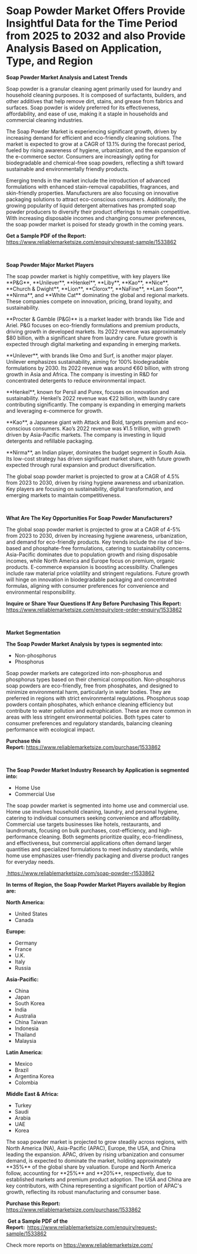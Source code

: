 <p><h1>Soap Powder Market Offers Provide Insightful Data for the Time Period from 2025 to 2032 and also Provide Analysis Based on Application, Type, and Region</h1></p><p><strong>Soap Powder Market Analysis and Latest Trends</strong></p>
<p><p>Soap powder is a granular cleaning agent primarily used for laundry and household cleaning purposes. It is composed of surfactants, builders, and other additives that help remove dirt, stains, and grease from fabrics and surfaces. Soap powder is widely preferred for its effectiveness, affordability, and ease of use, making it a staple in households and commercial cleaning industries.</p><p>The Soap Powder Market is experiencing significant growth, driven by increasing demand for efficient and eco-friendly cleaning solutions. The market is expected to grow at a CAGR of 13.1% during the forecast period, fueled by rising awareness of hygiene, urbanization, and the expansion of the e-commerce sector. Consumers are increasingly opting for biodegradable and chemical-free soap powders, reflecting a shift toward sustainable and environmentally friendly products.</p><p>Emerging trends in the market include the introduction of advanced formulations with enhanced stain-removal capabilities, fragrances, and skin-friendly properties. Manufacturers are also focusing on innovative packaging solutions to attract eco-conscious consumers. Additionally, the growing popularity of liquid detergent alternatives has prompted soap powder producers to diversify their product offerings to remain competitive. With increasing disposable incomes and changing consumer preferences, the soap powder market is poised for steady growth in the coming years.</p></p>
<p><strong>Get a Sample PDF of the Report:&nbsp;</strong> <a href="https://www.reliablemarketsize.com/enquiry/request-sample/1533862?utm_campaign=2260&utm_medium=2&utm_source=Github&utm_content=ia&utm_term=26012025&utm_id=soap-powder">https://www.reliablemarketsize.com/enquiry/request-sample/1533862</a></p>
<p>&nbsp;</p>
<p><strong>Soap Powder Major Market Players</strong></p>
<p><p>The soap powder market is highly competitive, with key players like **P&G**, **Unilever**, **Henkel**, **Liby**, **Kao**, **Nice**, **Church & Dwight**, **Lion**, **Clorox**, **NaFine**, **Lam Soon**, **Nirma**, and **White Cat** dominating the global and regional markets. These companies compete on innovation, pricing, brand loyalty, and sustainability.</p><p>**Procter & Gamble (P&G)** is a market leader with brands like Tide and Ariel. P&G focuses on eco-friendly formulations and premium products, driving growth in developed markets. Its 2022 revenue was approximately $80 billion, with a significant share from laundry care. Future growth is expected through digital marketing and expanding in emerging markets.</p><p>**Unilever**, with brands like Omo and Surf, is another major player. Unilever emphasizes sustainability, aiming for 100% biodegradable formulations by 2030. Its 2022 revenue was around €60 billion, with strong growth in Asia and Africa. The company is investing in R&D for concentrated detergents to reduce environmental impact.</p><p>**Henkel**, known for Persil and Purex, focuses on innovation and sustainability. Henkel’s 2022 revenue was €22 billion, with laundry care contributing significantly. The company is expanding in emerging markets and leveraging e-commerce for growth.</p><p>**Kao**, a Japanese giant with Attack and Bold, targets premium and eco-conscious consumers. Kao’s 2022 revenue was ¥1.5 trillion, with growth driven by Asia-Pacific markets. The company is investing in liquid detergents and refillable packaging.</p><p>**Nirma**, an Indian player, dominates the budget segment in South Asia. Its low-cost strategy has driven significant market share, with future growth expected through rural expansion and product diversification.</p><p>The global soap powder market is projected to grow at a CAGR of 4.5% from 2023 to 2030, driven by rising hygiene awareness and urbanization. Key players are focusing on sustainability, digital transformation, and emerging markets to maintain competitiveness.</p></p>
<p>&nbsp;</p>
<p><strong>What Are The Key Opportunities For Soap Powder Manufacturers?</strong></p>
<p><p>The global soap powder market is projected to grow at a CAGR of 4-5% from 2023 to 2030, driven by increasing hygiene awareness, urbanization, and demand for eco-friendly products. Key trends include the rise of bio-based and phosphate-free formulations, catering to sustainability concerns. Asia-Pacific dominates due to population growth and rising disposable incomes, while North America and Europe focus on premium, organic products. E-commerce expansion is boosting accessibility. Challenges include raw material price volatility and stringent regulations. Future growth will hinge on innovation in biodegradable packaging and concentrated formulas, aligning with consumer preferences for convenience and environmental responsibility.</p></p>
<p><strong>Inquire or Share Your Questions If Any Before Purchasing This Report:</strong> <a href="https://www.reliablemarketsize.com/enquiry/pre-order-enquiry/1533862?utm_campaign=2260&utm_medium=2&utm_source=Github&utm_content=ia&utm_term=26012025&utm_id=soap-powder">https://www.reliablemarketsize.com/enquiry/pre-order-enquiry/1533862</a></p>
<p>&nbsp;</p>
<p><strong>Market Segmentation</strong></p>
<p><strong>The Soap Powder Market Analysis by types is segmented into:</strong></p>
<p><ul><li>Non-phosphorus</li><li>Phosphorus</li></ul></p>
<p><p>Soap powder markets are categorized into non-phosphorus and phosphorus types based on their chemical composition. Non-phosphorus soap powders are eco-friendly, free from phosphates, and designed to minimize environmental harm, particularly in water bodies. They are preferred in regions with strict environmental regulations. Phosphorus soap powders contain phosphates, which enhance cleaning efficiency but contribute to water pollution and eutrophication. These are more common in areas with less stringent environmental policies. Both types cater to consumer preferences and regulatory standards, balancing cleaning performance with ecological impact.</p></p>
<p><strong>Purchase this Report:&nbsp;</strong><a href="https://www.reliablemarketsize.com/purchase/1533862?utm_campaign=2260&utm_medium=2&utm_source=Github&utm_content=ia&utm_term=26012025&utm_id=soap-powder">https://www.reliablemarketsize.com/purchase/1533862</a></p>
<p>&nbsp;</p>
<p><strong>The Soap Powder Market Industry Research by Application is segmented into:</strong></p>
<p><ul><li>Home Use</li><li>Commercial Use</li></ul></p>
<p><p>The soap powder market is segmented into home use and commercial use. Home use involves household cleaning, laundry, and personal hygiene, catering to individual consumers seeking convenience and affordability. Commercial use targets businesses like hotels, restaurants, and laundromats, focusing on bulk purchases, cost-efficiency, and high-performance cleaning. Both segments prioritize quality, eco-friendliness, and effectiveness, but commercial applications often demand larger quantities and specialized formulations to meet industry standards, while home use emphasizes user-friendly packaging and diverse product ranges for everyday needs.</p></p>
<p><a href="https://www.reliablemarketsize.com/soap-powder-r1533862?utm_campaign=2260&utm_medium=2&utm_source=Github&utm_content=ia&utm_term=26012025&utm_id=soap-powder">&nbsp;https://www.reliablemarketsize.com/soap-powder-r1533862</a></p>
<p><strong>In terms of Region, the Soap Powder Market Players available by Region are:</strong></p>
<p>
    <p> <strong> North America: </strong>
        <ul>
            <li>United States</li>
            <li>Canada</li>
        </ul>
        </p> 
    <p> <strong> Europe: </strong>
        <ul>
            <li>Germany</li>
            <li>France</li>
            <li>U.K.</li>
            <li>Italy</li>
            <li>Russia</li>
        </ul>
        </p> 
    <p> <strong> Asia-Pacific: </strong>
        <ul>
            <li>China</li>
            <li>Japan</li>
            <li>South Korea</li>
            <li>India</li>
            <li>Australia</li>
            <li>China Taiwan</li>
            <li>Indonesia</li>
            <li>Thailand</li>
            <li>Malaysia</li>
        </ul>
        </p> 
    <p> <strong> Latin America: </strong>
        <ul>
            <li>Mexico</li>
            <li>Brazil</li>
            <li>Argentina Korea</li>
            <li>Colombia</li>
        </ul>
        </p> 
    <p> <strong> Middle East & Africa: </strong>
        <ul>
            <li>Turkey</li>
            <li>Saudi</li>
            <li>Arabia</li>
            <li>UAE</li>
            <li>Korea</li>
        </ul>
    </p>
    </p>
<p><p>The soap powder market is projected to grow steadily across regions, with North America (NA), Asia-Pacific (APAC), Europe, the USA, and China leading the expansion. APAC, driven by rising urbanization and consumer demand, is expected to dominate the market, holding approximately **35%** of the global share by valuation. Europe and North America follow, accounting for **25%** and **20%**, respectively, due to established markets and premium product adoption. The USA and China are key contributors, with China representing a significant portion of APAC's growth, reflecting its robust manufacturing and consumer base.</p></p>
<p><strong>Purchase this Report: </strong><a href="https://www.reliablemarketsize.com/purchase/1533862?utm_campaign=2260&utm_medium=2&utm_source=Github&utm_content=ia&utm_term=26012025&utm_id=soap-powder">https://www.reliablemarketsize.com/purchase/1533862</a></p>
<p>&nbsp;<strong>Get a Sample PDF of the Report:&nbsp;&nbsp;</strong><a href="https://www.reliablemarketsize.com/enquiry/request-sample/1533862?utm_campaign=2260&utm_medium=2&utm_source=Github&utm_content=ia&utm_term=26012025&utm_id=soap-powder">https://www.reliablemarketsize.com/enquiry/request-sample/1533862</a></p>
<p><strong></strong></p>
<p>Check more reports on <a href="https://www.reliablemarketsize.com/?utm_campaign=2260&utm_medium=2&utm_source=Github&utm_content=ia&utm_term=26012025&utm_id=soap-powder">https://www.reliablemarketsize.com/</a></p>